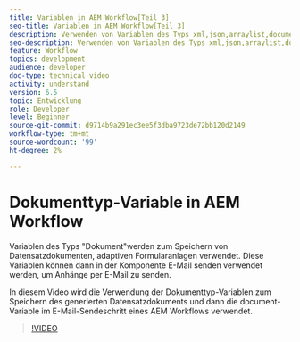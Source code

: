 ```yaml
---
title: Variablen in AEM Workflow[Teil 3]
seo-title: Variablen in AEM Workflow[Teil 3]
description: Verwenden von Variablen des Typs xml,json,arraylist,document im AEM-Workflow
seo-description: Verwenden von Variablen des Typs xml,json,arraylist,document im AEM-Workflow
feature: Workflow
topics: development
audience: developer
doc-type: technical video
activity: understand
version: 6.5
topic: Entwicklung
role: Developer
level: Beginner
source-git-commit: d9714b9a291ec3ee5f3dba9723de72bb120d2149
workflow-type: tm+mt
source-wordcount: '99'
ht-degree: 2%

---
```


# Dokumenttyp-Variable in AEM Workflow


Variablen des Typs &quot;Dokument&quot;werden zum Speichern von Datensatzdokumenten, adaptiven Formularanlagen verwendet. Diese Variablen können dann in der Komponente E-Mail senden verwendet werden, um Anhänge per E-Mail zu senden.

In diesem Video wird die Verwendung der Dokumenttyp-Variablen zum Speichern des generierten Datensatzdokuments und dann die document-Variable im E-Mail-Sendeschritt eines AEM Workflows verwendet.

>[!VIDEO](https://video.tv.adobe.com/v/26452)
